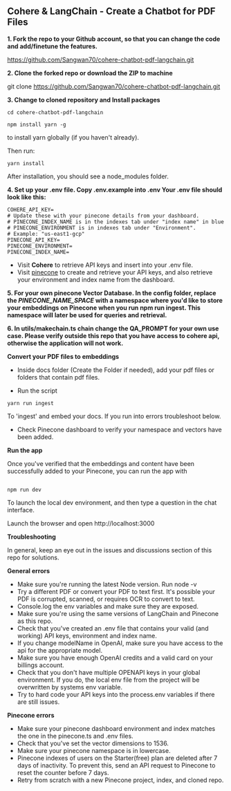 ## **Cohere & LangChain - Create a Chatbot for PDF Files**

**1. Fork the repo to your Github account, so that you can change the code and add/finetune the features.**

https://github.com/Sangwan70/cohere-chatbot-pdf-langchain.git

**2. Clone the forked repo or download the ZIP to machine**

git clone https://github.com/Sangwan70/cohere-chatbot-pdf-langchain.git

**3. Change to cloned repository and Install packages**

```
cd cohere-chatbot-pdf-langchain

npm install yarn -g
```
to install yarn globally (if you haven't already).

Then run:

```
yarn install

```
After installation, you should see a node_modules folder.

**4. Set up your .env file. Copy .env.example into .env Your .env file should look like this:**

```
COHERE_API_KEY=
# Update these with your pinecone details from your dashboard.
# PINECONE_INDEX_NAME is in the indexes tab under "index name" in blue
# PINECONE_ENVIRONMENT is in indexes tab under "Environment".
# Example: "us-east1-gcp"
PINECONE_API_KEY=
PINECONE_ENVIRONMENT=
PINECONE_INDEX_NAME=
```

-   Visit **Cohere** to retrieve API keys and insert into your .env file.
-   Visit [pinecone](https://pinecone.io/) to create and retrieve your API keys, and also retrieve your environment and index name from the dashboard.

**5. For your own pinecone Vector Database. In the config folder, replace the _PINECONE_NAME_SPACE_ with a namespace where you'd like to store your embeddings on Pinecone when you run npm run ingest. This namespace will later be used for queries and retrieval.**

**6. In utils/makechain.ts chain change the QA_PROMPT for your own use case. Please verify outside this repo that you have access to cohere api, otherwise the application will not work.**

**Convert your PDF files to embeddings**

- Inside docs folder (Create the Folder if needed), add your pdf files or folders that contain pdf files.

- Run the script
```
yarn run ingest
```

To 'ingest' and embed your docs. If you run into errors troubleshoot below.

- Check Pinecone dashboard to verify your namespace and vectors have been added.

**Run the app**

Once you've verified that the embeddings and content have been successfully added to your Pinecone, you can run the app with
```

npm run dev

```

To launch the local dev environment, and then type a question in the chat interface.

Launch the browser and open http://localhost:3000



**Troubleshooting**

In general, keep an eye out in the issues and discussions section of this repo for solutions.

**General errors**

-   Make sure you're running the latest Node version. Run node -v
-   Try a different PDF or convert your PDF to text first. It's possible your PDF is corrupted, scanned, or requires OCR to convert to text.
-   Console.log the env variables and make sure they are exposed.
-   Make sure you're using the same versions of LangChain and Pinecone as this repo.
-   Check that you've created an .env file that contains your valid (and working) API keys, environment and index name.
-   If you change modelName in OpenAI, make sure you have access to the api for the appropriate model.
-   Make sure you have enough OpenAI credits and a valid card on your billings account.
-   Check that you don't have multiple OPENAPI keys in your global environment. If you do, the local env file from the project will be overwritten by systems env variable.
-   Try to hard code your API keys into the process.env variables if there are still issues.

**Pinecone errors**

-   Make sure your pinecone dashboard environment and index matches the one in the pinecone.ts and .env files.
-   Check that you've set the vector dimensions to 1536.
-   Make sure your pinecone namespace is in lowercase.
-   Pinecone indexes of users on the Starter(free) plan are deleted after 7 days of inactivity. To prevent this, send an API request to Pinecone to reset the counter before 7 days.
-   Retry from scratch with a new Pinecone project, index, and cloned repo.
